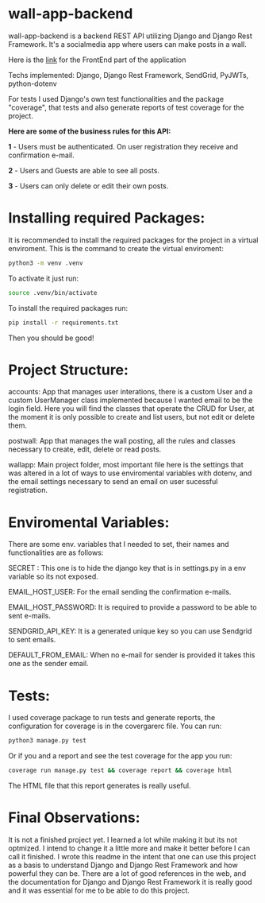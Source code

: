 # wall-app-backend

wall-app-backend is a backend REST API utilizing Django and Django Rest Framework.
It's a socialmedia app where users can make posts in a wall.

Here is the [link](https://github.com/thiagooshiro/wallapp-frontend) for the FrontEnd part of the application

Techs implemented: Django, Django Rest Framework, SendGrid, PyJWTs, python-dotenv

For tests I used Django's own test functionalities and the package "coverage", that tests and also generate reports of test coverage for the project.

**Here are some of the business rules for this API:**

**1** - Users must be authenticated. On user registration they receive and confirmation e-mail.

**2** - Users and Guests are able to see all posts.

**3** - Users can only delete or edit their own posts.

# Installing required Packages:
It is recommended to install the required packages for the project in a virtual enviroment.
This is the command to create the virtual enviroment:

```bash
python3 -m venv .venv
```

To activate it just run:

```bash
source .venv/bin/activate
```

To install the required packages run:

```bash
pip install -r requirements.txt
```

Then you should be good!

# Project Structure:

accounts: App that manages user interations,
there is a custom User and a custom UserManager class implemented
because I wanted email to be the login field. 
Here you will find the classes that operate the CRUD for User, 
at the moment it is only possible to create and list users, but not edit or delete them.

postwall: App that manages the wall posting,
all the rules and classes necessary to create, edit, delete or read posts.

wallapp: Main project folder, most important file here is the settings
that was altered in a lot of ways to use enviromental variables with dotenv, and 
the email settings necessary to send an email on user sucessful registration.

 # Enviromental Variables:
There are some env. variables that I needed to set, their names and functionalities are as follows:
 
SECRET : This one is to hide the django key that is in settings.py in a env variable so its not exposed.

EMAIL_HOST_USER: For the email sending the confirmation e-mails.

EMAIL_HOST_PASSWORD: It is required to provide a password to be able to sent e-mails.

SENDGRID_API_KEY: It is a generated unique key so you can use Sendgrid to sent emails.

DEFAULT_FROM_EMAIL: When no e-mail for sender is provided it takes this one as the sender email.

# Tests: 

I used coverage package to run tests and generate reports, the configuration for coverage is in the covergarerc file.
You can run:

```bash
python3 manage.py test
```
Or if you and a report and see the test coverage for the app you run:

```bash
coverage run manage.py test && coverage report && coverage html
```
The HTML file that this report generates is really useful.

# Final Observations: 

It is not a finished project yet. I learned a lot while making it but its not optmized. I intend to change it a little more and make it better before I can call it finished.
I wrote this readme in the intent that one can use this project as a basis to understand Django and Django Rest Framework and how powerful they can be.
There are a lot of good references in the web, and the documentation for Django and Django Rest Framework it is really good and it was essential for me to be able to do this project.

 

